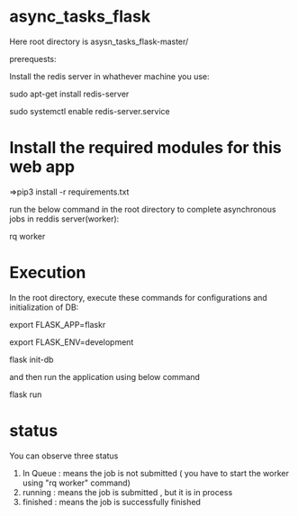 # async_tasks_flask
Here root directory is asysn_tasks_flask-master/

prerequests:

Install the redis server in whathever machine you use:

sudo apt-get install redis-server

sudo systemctl enable redis-server.service

# Install the required modules for this web app
=>pip3 install -r requirements.txt

run the below command in the root directory to complete asynchronous jobs in reddis server(worker):

rq worker

# Execution

In the root directory, execute these commands for configurations and initialization of DB:

export FLASK_APP=flaskr

export FLASK_ENV=development

flask init-db

and then run the application using below command

flask run

# status
You can observe three status
1) In Queue : means the job is not submitted ( you have to start the worker using "rq worker" command)
2) running : means the job is submitted , but it is in process 
3) finished : means the job is successfully finished

